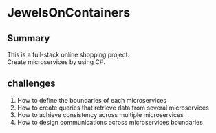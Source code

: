 # JewelsOnContainers

## Summary

This is a full-stack online shopping project.</br> 
Create microservices by using C#.

## challenges
1. How to define the boundaries of each microservices
2. How to create queries that retrieve data from several microservices
3. How to achieve consistency across multiple microservices
4. How to design communications across microservices boundaries




